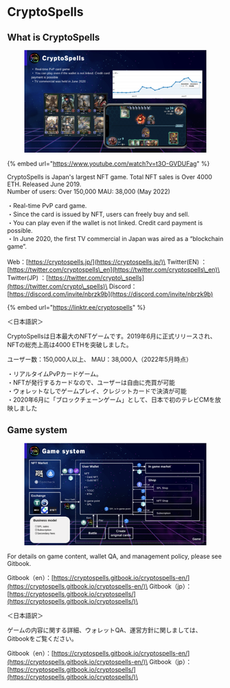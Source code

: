 # CryptoSpells

## What is CryptoSpells

<figure><img src=".gitbook/assets/スクリーンショット 2023-01-25 午後10.25.37.png" alt=""><figcaption></figcaption></figure>

{% embed url="https://www.youtube.com/watch?v=t3O-GVDUFag" %}

CryptoSpells is Japan's largest NFT game. Total NFT sales is Over 4000 ETH. Released June 2019.\
Number of users: Over 150,000 MAU: 38,000 (May 2022)

・Real-time PvP card game. \
・Since the card is issued by NFT, users can freely buy and sell. \
・You can play even if the wallet is not linked. Credit card payment is possible. \
・In June 2020, the first TV commercial in Japan was aired as a “blockchain game”.\
\
Web：[https://cryptospells.jp/](https://cryptospells.jp/)\
Twitter(EN) ：[https://twitter.com/cryptospells\_en](https://twitter.com/cryptospells\_en)\
Twitter(JP) ：[https://twitter.com/crypto\_spells](https://twitter.com/crypto\_spells)\
Discord：[https://discord.com/invite/nbrzk9b](https://discord.com/invite/nbrzk9b)



{% embed url="https://linktr.ee/cryptospells" %}

＜日本語訳＞

CryptoSpellsは日本最大のNFTゲームです。2019年6月に正式リリースされ、 NFTの総売上高は4000 ETHを突破しました。 &#x20;

ユーザー数：150,000人以上、 MAU：38,000人（2022年5月時点）

・リアルタイムPvPカードゲーム。\
・NFTが発行するカードなので、ユーザーは自由に売買が可能\
・ウォレットなしでゲームプレイ、クレジットカードで決済が可能\
&#x20;・2020年6月に「ブロックチェーンゲーム」として、日本で初のテレビCMを放映しました



## Game system

<figure><img src=".gitbook/assets/スクリーンショット 2023-03-23 午後7.49.24.png" alt=""><figcaption></figcaption></figure>

For details on game content, wallet QA, and management policy, please see Gitbook.

Gitbook（en）：[https://cryptospells.gitbook.io/cryptospells-en/](https://cryptospells.gitbook.io/cryptospells-en/)\
Gitbook（jp）：[https://cryptospells.gitbook.io/cryptospells/](https://cryptospells.gitbook.io/cryptospells/)\


＜日本語訳＞

ゲームの内容に関する詳細、ウォレットQA、運営方針に関しましては、Gitbookをご覧ください。

Gitbook（en）：[https://cryptospells.gitbook.io/cryptospells-en/](https://cryptospells.gitbook.io/cryptospells-en/)\
Gitbook（jp）：[https://cryptospells.gitbook.io/cryptospells/](https://cryptospells.gitbook.io/cryptospells/)\


